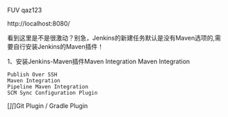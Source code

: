 FUV
qaz123

http://localhost:8080/

看到这里是不是很激动？别急，Jenkins的新建任务默认是没有Maven选项的,需要自行安装Jenkins的Maven插件！

1、安装Jenkins-Maven插件Maven Integration
Maven Integration
~~~
Publish Over SSH
Maven Integration	
Pipeline Maven Integration
SCM Sync Configuration Plugin
~~~

[*][*]Git Plugin / Gradle Plugin

